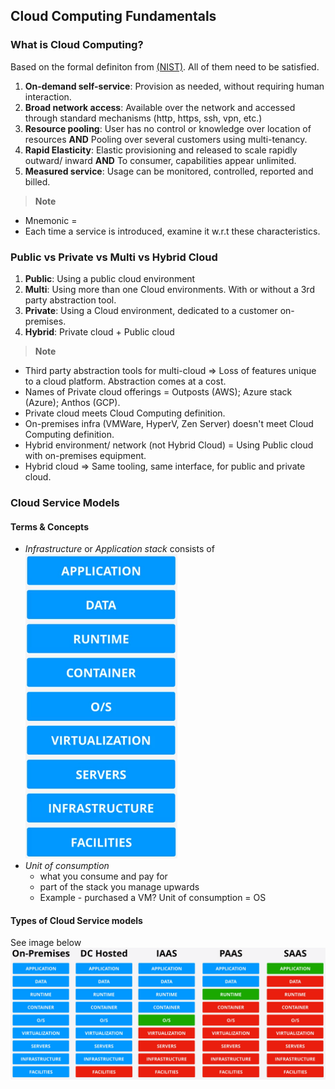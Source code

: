 ## Cloud Computing Fundamentals

### What is Cloud Computing?

Based on the formal definiton from [(NIST)](/assets/files/nistspecialpublication800-145.pdf). All of them need to be satisfied.

1. **On-demand self-service**</span>: Provision as needed, without requiring human interaction.
2. **Broad network access**: Available over the network and accessed through standard mechanisms (http, https, ssh, vpn, etc.)
3. **Resource pooling**: User has no control or knowledge over location of resources **AND** Pooling over several customers using multi-tenancy.
4. **Rapid Elasticity**: Elastic provisioning and released to scale rapidly outward/ inward **AND** To consumer, capabilities appear unlimited. 
5. **Measured service**: Usage can be monitored, controlled, reported and billed.

> __Note__
- Mnemonic = <!-- O-Ne-PooRe-Elas!-MeServe -->
- Each time a service is introduced, examine it w.r.t these characteristics.

### Public vs Private vs Multi vs Hybrid Cloud

1. **Public**: Using a public cloud environment
2. **Multi**: Using more than one Cloud environments. With or without a 3rd party abstraction tool.
3. **Private**: Using a Cloud environment, dedicated to a customer on-premises.
4. **Hybrid**: Private cloud + Public cloud

> __Note__
- Third party abstraction tools for multi-cloud => Loss of features unique to a cloud platform. Abstraction comes at a cost.
- Names of Private cloud offerings = Outposts (AWS); Azure stack (Azure); Anthos (GCP).
- Private cloud meets Cloud Computing definition.
- On-premises infra (VMWare, HyperV, Zen Server) doesn't meet Cloud Computing definition.
- Hybrid environment/ network (not Hybrid Cloud) = Using Public cloud with on-premises equipment. 
- Hybrid cloud => Same tooling, same interface, for public and private cloud.

### Cloud Service Models

#### Terms & Concepts
- *Infrastructure* or *Application stack* consists of ![stack](/assets/images/Infrastructure%20stack.png)
- *Unit of consumption*
    - what you consume and pay for
    - part of the stack you manage upwards
    - Example - purchased a VM? Unit of consumption = OS

#### Types of Cloud Service models
See image below ![models](/assets/images/cloud%20models.png)